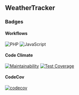 ## WeatherTracker

### Badges

#### Workflows

![PHP](https://github.com/spiritsaint/weathertracker/workflows/PHP/badge.svg)
![JavaScript](https://github.com/spiritsaint/weathertracker/workflows/JavaScript/badge.svg)

#### Code Climate

[![Maintainability](https://api.codeclimate.com/v1/badges/85d7026bf2423f42677f/maintainability)](https://codeclimate.com/repos/5fab01ec625a760bcf012cc0/maintainability)
[![Test Coverage](https://api.codeclimate.com/v1/badges/85d7026bf2423f42677f/test_coverage)](https://codeclimate.com/repos/5fab01ec625a760bcf012cc0/test_coverage)

#### CodeCov

[![codecov](https://codecov.io/gh/SpiritSaint/WeatherTracker/branch/master/graph/badge.svg)](https://codecov.io/gh/SpiritSaint/WeatherTracker)
